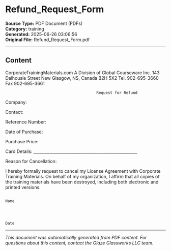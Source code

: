 ﻿# Refund_Request_Form

**Source Type:** PDF Document (PDFs)  
**Category:** training  
**Generated:** 2025-06-26 03:06:56  
**Original File:** Refund_Request_Form.pdf

---

## Content

CorporateTrainingMaterials.com
                  A Division of Global Courseware Inc.
                  143 Dalhousie Street
                   New Glasgow, NS, Canada
                   B2H 5X2
                  Tel. 902-695-3660
                   Fax 902-695-3661



                                            Request for Refund


Company:

Contact:

Reference Number:

Date of Purchase:

Purchase Price:

Card Details:              ___________________________________________________



Reason for Cancellation:




I hereby formally request to cancel my License Agreement with Corporate Training Materials. On behalf of my
organization, I affirm that all copies of the training materials have been destroyed, including both electronic and
printed versions.




                                                                                           Name



                                                                                           Date

---

*This document was automatically generated from PDF content. For questions about this content, contact the Glaze Glassworks LLC team.*
